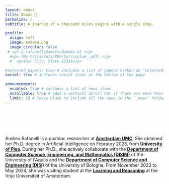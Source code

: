 ```yaml
---
layout: about
title: About 🍃
permalink: /
subtitle: A journey of a thousand miles begins with a single step.

profile:
  align: left
  image: Andrea.png
  image_circular: false 
 # <p> a.rafanelli@amsterdamumc.nl </p>
  #<p> [My CV](assets/PDF/Curriculum_.pdf) </p>
  #  <p>Your City, State 12345</p>

#selected_papers: true # includes a list of papers marked as "selected={true}"
social: true # includes social icons at the bottom of the page

announcements:
  enabled: true # includes a list of news items
  scrollable: true # adds a vertical scroll bar if there are more than 3 news items
  limit: 15 # leave blank to include all the news in the `_news` folder
---
```

<div style="margin-top: 6rem;"></div>

Andrea Rafanelli is a postdoc researcher at **[Amsterdam UMC](https://www.amc.nl/web/home.htm)**.
She obtained her Ph.D. degree in Artificial Intelligence on Febraury 2025, from **[University of Pisa](https://phd-ai-society.di.unipi.it/students/andrea-rafanelli/)**. During her Ph.D., she actively collaborate with the **[Department of Computer Science, Engineering, and Mathematics (DISIM)](https://www.disim.univaq.it)** of the University of l'Aquila and the **[Department of Computer Science and Engineering (DISI)](https://apice.unibo.it/xwiki/bin/view/AndreaRafanelli/)** of the University of Bologna.
From November 2023 to May 2024, she was visiting student at the **[Learning and Reasoning](https://lr.cs.vu.nl/about/people)** at the Vrije Universiteit of Amsterdam. 
<br/>
